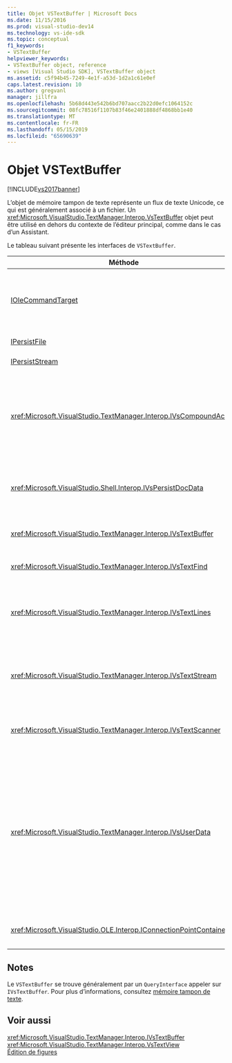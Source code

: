 ```yaml
---
title: Objet VSTextBuffer | Microsoft Docs
ms.date: 11/15/2016
ms.prod: visual-studio-dev14
ms.technology: vs-ide-sdk
ms.topic: conceptual
f1_keywords:
- VSTextBuffer
helpviewer_keywords:
- VSTextBuffer object, reference
- views [Visual Studio SDK], VSTextBuffer object
ms.assetid: c5f94b45-7249-4e1f-a53d-1d2a1c61e0ef
caps.latest.revision: 10
ms.author: gregvanl
manager: jillfra
ms.openlocfilehash: 5b68d443e542b6bd707aacc2b22d0efc1064152c
ms.sourcegitcommit: 08fc78516f1107b83f46e2401888df4868bb1e40
ms.translationtype: MT
ms.contentlocale: fr-FR
ms.lasthandoff: 05/15/2019
ms.locfileid: "65690639"
---
```

# <a name="vstextbuffer-object"></a>Objet VSTextBuffer
[!INCLUDE[vs2017banner](../includes/vs2017banner.md)]

L’objet de mémoire tampon de texte représente un flux de texte Unicode, ce qui est généralement associé à un fichier. Un <xref:Microsoft.VisualStudio.TextManager.Interop.VsTextBuffer> objet peut être utilisé en dehors du contexte de l’éditeur principal, comme dans le cas d’un Assistant.  
  
 Le tableau suivant présente les interfaces de `VSTextBuffer`.  
  
|Méthode|Description|  
|------------|-----------------|  
|[IOleCommandTarget](/windows/desktop/api/docobj/nn-docobj-iolecommandtarget)|Interface OLE standard. Principalement utilisé pour la gestion de la mémoire tampon Annuler/Rétablir.|  
|[IPersistFile](/windows/desktop/api/objidl/nn-objidl-ipersistfile)|Interface OLE standard.|  
|[IPersistStream](/windows/desktop/api/objidl/nn-objidl-ipersiststream)|Interface OLE standard.|  
|<xref:Microsoft.VisualStudio.TextManager.Interop.IVsCompoundAction>|Permet la création d’actions composés (autrement dit, les actions qui sont regroupées dans une unité d’annulation/de rétablissement unique).|  
|<xref:Microsoft.VisualStudio.Shell.Interop.IVsPersistDocData>|Active la persistance des données de document gérées par la mémoire tampon de texte.|  
|<xref:Microsoft.VisualStudio.TextManager.Interop.IVsTextBuffer>|Fournit des services de base ; utilisé par de nombreux clients.|  
|<xref:Microsoft.VisualStudio.TextManager.Interop.IVsTextFind>|Utilisé pour rechercher une mémoire tampon.|  
|<xref:Microsoft.VisualStudio.TextManager.Interop.IVsTextLines>|Fournit lire et écrire des fonctionnalités à l’aide de coordonnées à deux dimensions. Hérite de `IVsTextBuffer`.|  
|<xref:Microsoft.VisualStudio.TextManager.Interop.IVsTextStream>|Fournit lire et écrire des fonctionnalités à l’aide des coordonnées unidimensionnelles. Hérite de `IVsTextBuffer`.|  
|<xref:Microsoft.VisualStudio.TextManager.Interop.IVsTextScanner>|Offre un accès séquentiel, orienté flux et à du texte dans la mémoire tampon rapide.|  
|<xref:Microsoft.VisualStudio.TextManager.Interop.IVsUserData>|Fournit l’accès à une collection générique de propriétés. La propriété la plus importante est le nom ou le moniker, de la mémoire tampon. Vous pouvez stocker vos propres données aléatoires dans la mémoire tampon avec cette interface par la création d’un GUID et l’utiliser en tant que clé.|  
|<xref:Microsoft.VisualStudio.OLE.Interop.IConnectionPointContainer>|Prend en charge les points de connexion pour les événements.|  
  
## <a name="remarks"></a>Notes  
 Le `VSTextBuffer` se trouve généralement par un `QueryInterface` appeler sur `IVsTextBuffer`. Pour plus d’informations, consultez [mémoire tampon de texte](../extensibility/accessing-the-text-buffer-by-using-the-legacy-api.md).  
  
## <a name="see-also"></a>Voir aussi  
 <xref:Microsoft.VisualStudio.TextManager.Interop.IVsTextBuffer>   
 <xref:Microsoft.VisualStudio.TextManager.Interop.VsTextView>   
 [Édition de figures](https://msdn.microsoft.com/f08872bd-fd9c-4e36-8cf2-a2a2622ef986)
